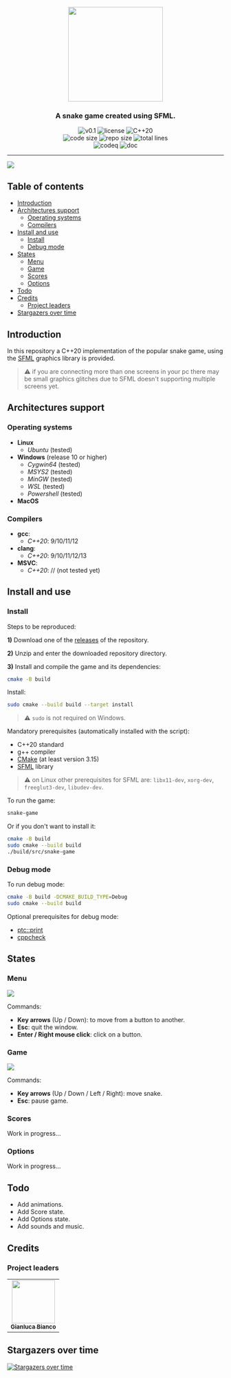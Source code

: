 <p align="center"><img src="https://github.com/JustWhit3/snake-game/blob/main/img/logo.svg" height=220></p>

<h3 align="center">A snake game created using SFML. </h3>
<p align="center">
  <img title="v0.1" alt="v0.1" src="https://img.shields.io/badge/version-v0.1-informational?style=flat-square">
  <img title="MIT License" alt="license" src="https://img.shields.io/badge/license-MIT-informational?style=flat-square">
	<img title="C++20" alt="C++20" src="https://img.shields.io/badge/c++-20-informational?style=flat-square"><br/>
	<img title="Code size" alt="code size" src="https://img.shields.io/github/languages/code-size/JustWhit3/snake-game?color=red">
	<img title="Repo size" alt="repo size" src="https://img.shields.io/github/repo-size/JustWhit3/snake-game?color=red">
	<img title="Lines of code" alt="total lines" src="https://img.shields.io/tokei/lines/github/JustWhit3/snake-game?color=red"></br>
  <img title="codeq" alt="codeq" src="https://github.com/JustWhit3/snake-game/actions/workflows/codeql-analysis.yml/badge.svg">
  <img title="doc" alt="doc" src="https://github.com/JustWhit3/snake-game/actions/workflows/DocGenerator.yml/badge.svg">
</p>

***

<img src="https://github.com/JustWhit3/snake-game/blob/main/img/example.gif">

## Table of contents

- [Introduction](#introduction)
- [Architectures support](#architectures-support)
  - [Operating systems](#operating-systems)
  - [Compilers](#compilers)
- [Install and use](#install-and-use)
  - [Install](#install)
  - [Debug mode](#debug-mode)
- [States](#states)
  - [Menu](#menu)
  - [Game](#game)
  - [Scores](#scores)
  - [Options](#options)
- [Todo](#todo)
- [Credits](#credits)
  - [Project leaders](#project-leaders)
- [Stargazers over time](#stargazers-over-time)

## Introduction

In this repository a C++20 implementation of the popular snake game, using the [SFML](https://www.sfml-dev.org/) graphics library is provided.

> :warning: if you are connecting more than one screens in your pc there may be small graphics glitches due to SFML doesn't supporting multiple screens yet.

## Architectures support

### Operating systems

- **Linux**
  - *Ubuntu* (tested)
- **Windows** (release 10 or higher)
  - *Cygwin64* (tested)
  - *MSYS2* (tested)
  - *MinGW* (tested)
  - *WSL* (tested)
  - *Powershell* (tested)
- **MacOS**

### Compilers

- **gcc**:
  - *C++20*: 9/10/11/12
- **clang**:
  - *C++20*: 9/10/11/12/13
- **MSVC**:
  - *C++20*: // (not tested yet)

## Install and use

### Install

Steps to be reproduced:

**1)** Download one of the [releases](https://github.com/JustWhit3/snake-game/releases) of the repository.

**2)** Unzip and enter the downloaded repository directory.

**3)** Install and compile the game and its dependencies:

```bash
cmake -B build
```

Install:

```bash
sudo cmake --build build --target install
```

> :warning: `sudo` is not required on Windows.

Mandatory prerequisites (automatically installed with the script):

- C++20 standard
- g++ compiler
- [CMake](https://cmake.org/) (at least version 3.15)
- [SFML](https://www.sfml-dev.org/) library

> :warning: on Linux other prerequisites for SFML are: `libx11-dev`, `xorg-dev`, `freeglut3-dev`, `libudev-dev`.

To run the game:

```bash
snake-game
```

Or if you don't want to install it:

```bash
cmake -B build
sudo cmake --build build
./build/src/snake-game
```

### Debug mode

To run debug mode:

```bash
cmake -B build -DCMAKE_BUILD_TYPE=Debug
sudo cmake --build build
```

Optional prerequisites for debug mode:

- [ptc::print](https://github.com/JustWhit3/ptc-print)
- [cppcheck](https://cppcheck.sourceforge.io/)

## States

### Menu

<img src="https://github.com/JustWhit3/snake-game/blob/main/img/screenshots/menu.png">

Commands:

- **Key arrows** (Up / Down): to move from a button to another.
- **Esc**: quit the window.
- **Enter / Right mouse click**: click on a button.

### Game

<img src="https://github.com/JustWhit3/snake-game/blob/main/img/screenshots/game.png">

Commands:

- **Key arrows** (Up / Down / Left / Right): move snake.
- **Esc**: pause game.

### Scores

Work in progress...

### Options

Work in progress...

## Todo

- Add animations.
- Add Score state.
- Add Options state.
- Add sounds and music.

## Credits

### Project leaders

<!-- ALL-CONTRIBUTORS-LIST:START - Do not remove or modify this section -->
<!-- prettier-ignore-start -->
<!-- markdownlint-disable -->
<table>
  <tr>
    <td align="center"><a href="https://justwhit3.github.io/"><img src="https://avatars.githubusercontent.com/u/48323961?v=4" width="100px;" alt=""/><br /><sub><b>Gianluca Bianco</b></sub></a></td>
  </tr>
</table>

<!-- markdownlint-restore -->
<!-- prettier-ignore-end -->

<!-- ALL-CONTRIBUTORS-LIST:END -->

## Stargazers over time

[![Stargazers over time](https://starchart.cc/JustWhit3/snake-game.svg)](https://starchart.cc/JustWhit3/snake-game)

